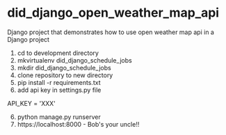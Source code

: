 # did_django_open_weather_map_api
Django project that demonstrates how to use open weather map api in a Django project

1) cd to development directory
2) mkvirtualenv did_django_schedule_jobs
3) mkdir did_django_schedule_jobs
4) clone repository to new directory
5) pip install -r requirements.txt
6) add api key in settings.py file

API_KEY = 'XXX'

6) python manage.py runserver
7) https://localhost:8000 - Bob's your uncle!! 

